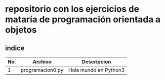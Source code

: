 # repositorio con los ejercicios de mataría de programación orientada a objetos  

## indice

|No.|Archivo|Descripcion|
|--|--|--|
|1|programacion0.py|Hola mundo en Python3|
